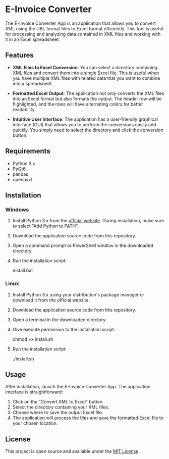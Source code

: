 # E-Invoice Converter

The E-Invoice Converter App is an application that allows you to convert XML using the UBL format files to Excel format efficiently. This tool is useful for processing and analyzing data contained in XML files and working with it in an Excel spreadsheet.

## Features

- **XML Files to Excel Conversion**: You can select a directory containing XML files and convert them into a single Excel file. This is useful when you have multiple XML files with related data that you want to combine into a spreadsheet.
  
- **Formatted Excel Output**: The application not only converts the XML files into an Excel format but also formats the output. The header row will be highlighted, and the rows will have alternating colors for better readability.

- **Intuitive User Interface**: The application has a user-friendly graphical interface (GUI) that allows you to perform the conversions easily and quickly. You simply need to select the directory and click the conversion button.

## Requirements

- Python 3.x
- PyQt6
- pandas
- openpyxl

## Installation

### Windows

1. Install Python 3.x from the [official website](https://www.python.org/downloads/). During installation, make sure to select "Add Python to PATH".
   
2. Download the application source code from this repository.

3. Open a command prompt or PowerShell window in the downloaded directory.

4. Run the installation script:

   install.bat

### Linux 

1. Install Python 3.x using your distribution's package manager or download it from the official website.

2. Download the application source code from this repository.

3. Open a terminal in the downloaded directory.

4. Give execute permission to the installation script:

    chmod +x install.sh

5. Run the installation script:

    ./install.sh

## Usage

After installation, launch the E-Invoice Converter App. The application interface is straightforward:

1. Click on the "Convert XML to Excel" button.
2. Select the directory containing your XML files.
3. Choose where to save the output Excel file.
4. The application will process the files and save the formatted Excel file to your chosen location.

## License

This project is open source and available under the [MIT License](https://opensource.org/license/mit/).

